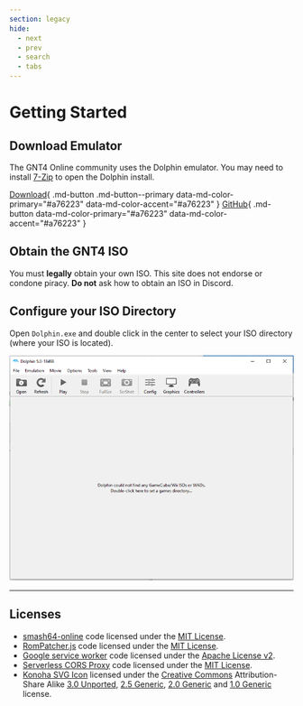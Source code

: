 ```yaml
---
section: legacy
hide:
  - next
  - prev
  - search
  - tabs
---
```


# Getting Started

## Download Emulator

The GNT4 Online community uses the Dolphin emulator. You may need to install
[7-Zip](https://www.7-zip.org/) to open the Dolphin install.

[Download](https://dolphin-emu.org/download/){ .md-button .md-button--primary data-md-color-primary="#a76223" data-md-color-accent="#a76223" }
[GitHub](https://github.com/dolphin-emu/dolphin){ .md-button data-md-color-primary="#a76223" data-md-color-accent="#a76223" }

## Obtain the GNT4 ISO

You must **legally** obtain your own ISO. This site does not endorse or condone piracy. **Do not** ask how to obtain an ISO in Discord.

## Configure your ISO Directory

Open `Dolphin.exe` and double click in the center to select your ISO directory
(where your ISO is located).

![rom directory selection](/assets/images/rom_directory.png)

---

## Licenses

- [smash64-online](https://github.com/smash64-dev/smash64-online) code licensed under the [MIT License](https://github.com/smash64-dev/smash64-online/blob/main/LICENSE).
- [RomPatcher.js](https://github.com/marcrobledo/RomPatcher.js/) code licensed under the [MIT License](https://github.com/marcrobledo/RomPatcher.js/blob/master/LICENSE).
- [Google service worker](https://github.com/GoogleChrome/samples/blob/gh-pages/service-worker/basic/service-worker.js) code licensed under the
[Apache License v2](https://github.com/GoogleChrome/samples/blob/gh-pages/LICENSE).
- [Serverless CORS Proxy](https://github.com/smash64-dev/serverless-tools/tree/main/cors-proxy) code licensed under the
[MIT License](https://github.com/smash64-dev/serverless-tools/blob/main/LICENSE).
- [Konoha SVG Icon](https://commons.wikimedia.org/wiki/File:Simbolo_konoha.svg) licensed under the
[Creative Commons](https://en.wikipedia.org/wiki/Creative_Commons) Attribution-Share Alike
[3.0 Unported](https://creativecommons.org/licenses/by-sa/3.0/deed.en),
[2.5 Generic](https://creativecommons.org/licenses/by-sa/2.5/deed.en),
[2.0 Generic](https://creativecommons.org/licenses/by-sa/2.0/deed.en) and
[1.0 Generic](https://creativecommons.org/licenses/by-sa/1.0/deed.en) license.
